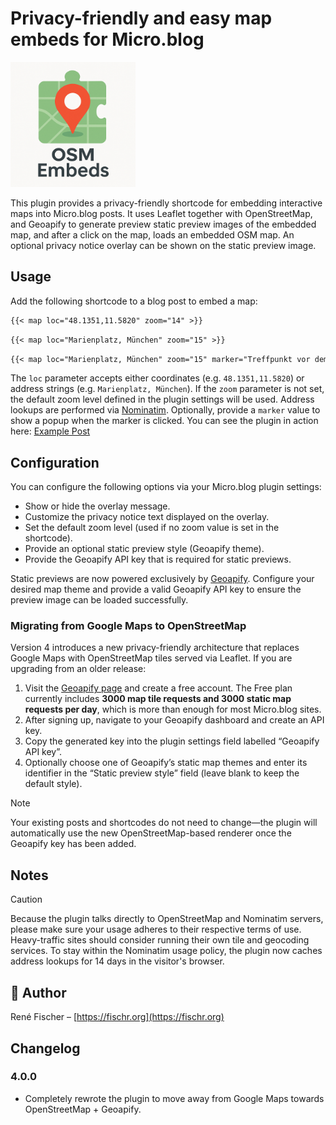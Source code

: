 # Privacy-friendly and easy map embeds for Micro.blog

<img src="logo.png" alt="Map embeds for Micro.blog" width="200">

This plugin provides a privacy-friendly shortcode for embedding interactive maps into Micro.blog posts. It uses Leaflet together with OpenStreetMap, and Geoapify to generate preview static preview images of the embedded map, and after a click on the map, loads an embedded OSM map. An optional privacy notice overlay can be shown on the static preview image.

## Usage

Add the following shortcode to a blog post to embed a map:

```markdown
{{< map loc="48.1351,11.5820" zoom="14" >}}
```

```markdown
{{< map loc="Marienplatz, München" zoom="15" >}}
```

```markdown
{{< map loc="Marienplatz, München" zoom="15" marker="Treffpunkt vor dem Rathaus" >}}
```

The `loc` parameter accepts either coordinates (e.g. `48.1351,11.5820`) or address strings (e.g. `Marienplatz, München`). If the `zoom` parameter is not set, the default zoom level defined in the plugin settings will be used. Address lookups are performed via [Nominatim](https://nominatim.openstreetmap.org/). Optionally, provide a `marker` value to show a popup when the marker is clicked. You can see the plugin in action here: [Example Post](https://fischr.org/2017/09/03/oben-links-am-lago-di/)

## Configuration

You can configure the following options via your Micro.blog plugin settings:

- Show or hide the overlay message.
- Customize the privacy notice text displayed on the overlay.
- Set the default zoom level (used if no zoom value is set in the shortcode).
- Provide an optional static preview style (Geoapify theme).
- Provide the Geoapify API key that is required for static previews.

Static previews are now powered exclusively by [Geoapify](https://www.geoapify.com/). Configure your desired map theme and provide a valid Geoapify API key to ensure the preview image can be loaded successfully.

### Migrating from Google Maps to OpenStreetMap

Version 4 introduces a new privacy-friendly architecture that replaces Google Maps with OpenStreetMap tiles served via Leaflet. If you are upgrading from an older release:

1. Visit the [Geoapify page](https://www.geoapify.com/) and create a free account. The Free plan currently includes **3000 map tile requests and 3000 static map
   requests per day**, which is more than enough for most Micro.blog sites.
2. After signing up, navigate to your Geoapify dashboard and create an API key.
3. Copy the generated key into the plugin settings field labelled “Geoapify API key”.
4. Optionally choose one of Geoapify’s static map themes and enter its identifier in the
   “Static preview style” field (leave blank to keep the default style).

> [!NOTE]
> Your existing posts and shortcodes do not need to change—the plugin will automatically use the new OpenStreetMap-based renderer once the Geoapify key has been added.

## Notes

> [!CAUTION]
> Because the plugin talks directly to OpenStreetMap and Nominatim servers, please make sure your usage adheres to their respective terms of use. Heavy-traffic sites should consider running their own tile and geocoding services. To stay within the Nominatim usage policy, the plugin now caches address lookups for 14 days in the visitor's browser.

## 👤 Author

René Fischer – [https://fischr.org](https://fischr.org)

## Changelog

### 4.0.0
- Completely rewrote the plugin to move away from Google Maps towards OpenStreetMap + Geoapify.
